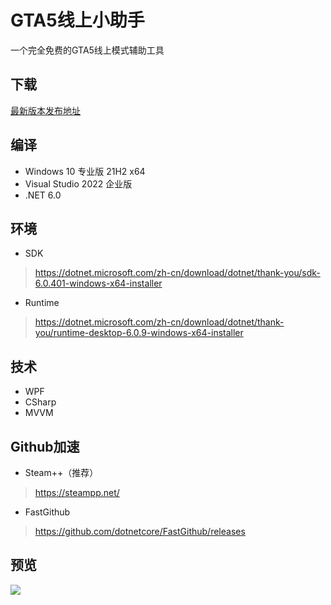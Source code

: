# GTA5线上小助手

一个完全免费的GTA5线上模式辅助工具

## 下载

[最新版本发布地址](https://github.com/CrazyZhang666/GTA5OnlineTools/releases)  

## 编译

* Windows 10 专业版 21H2 x64  
* Visual Studio 2022 企业版  
* .NET 6.0  

## 环境

* SDK
> https://dotnet.microsoft.com/zh-cn/download/dotnet/thank-you/sdk-6.0.401-windows-x64-installer

* Runtime
> https://dotnet.microsoft.com/zh-cn/download/dotnet/thank-you/runtime-desktop-6.0.9-windows-x64-installer

## 技术

* WPF
* CSharp
* MVVM

## Github加速

* Steam++（推荐）
> https://steampp.net/

* FastGithub
> https://github.com/dotnetcore/FastGithub/releases

## 预览

![](https://pic.rmb.bdstatic.com/bjh/3d863eae48c37132143fe0a7f9a317d9.png)
